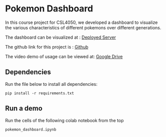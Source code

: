 # Pokemon Dashboard

In this course project for CSL4050, we developed a dashboard to visualize the various characteristics of different pokemons over different generations.

The dashboard can be visualized at : [Deployed Server](https://www.google.com)

The github link for this project is : [Github](https://github.com/SusimRoy/The-Pokemon-Dashboard)

The video demo of usage can be viewed at: [Google Drive](https://drive.google.com/drive/folders/1klgAYBjh_AWCO9o75eB2T5a_heYNBF1C?usp=sharing)

## Dependencies
Run the file below to install all dependencies: 

```pip install -r requirements.txt```

## Run a demo
Run the cells of the following colab notebook from the top

```pokemon_dashboard.ipynb```
